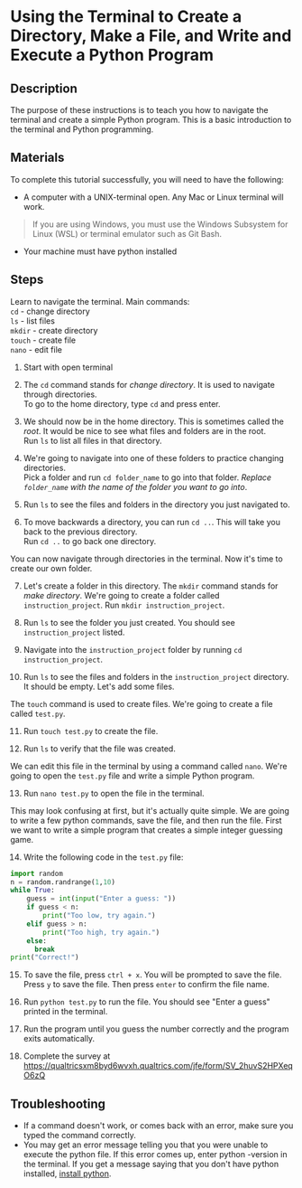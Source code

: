 # Using the Terminal to Create a Directory, Make a File, and Write and Execute a Python Program

## Description
The purpose of these instructions is to teach you how to navigate the terminal and create a simple Python program. This is a basic introduction to the terminal and Python programming.

## Materials
To complete this tutorial successfully, you will need to have the following:  
- A computer with a UNIX-terminal open. Any Mac or Linux terminal will work.
> If you are using Windows, you must use the Windows Subsystem for Linux (WSL) or terminal emulator such as Git Bash.
- Your machine must have python installed

## Steps
    
Learn to navigate the terminal.
Main commands:  
`cd` - change directory  
`ls` - list files  
`mkdir` - create directory  
`touch` - create file  
`nano` - edit file

1. Start with open terminal

2. The `cd` command stands for *change directory*. It is used to navigate through directories.  
To go to the home directory, type `cd` and press enter.

3. We should now be in the home directory. This is sometimes called the *root*. It would be nice to see what files and folders are in the root.  
Run `ls` to list all files in that directory.

4. We're going to navigate into one of these folders to practice changing directories.  
Pick a folder and run `cd folder_name` to go into that folder. *Replace `folder_name` with the name of the folder you want to go into*.

5. Run `ls` to see the files and folders in the directory you just navigated to.

6. To move backwards a directory, you can run `cd ..`. This will take you back to the previous directory.  
Run `cd ..` to go back one directory.

You can now navigate through directories in the terminal. Now it's time to create our own folder.

7. Let's create a folder in this directory. The `mkdir` command stands for *make directory*. We're going to create a folder called `instruction_project`. 
Run `mkdir instruction_project`.

8. Run `ls` to see the folder you just created. You should see `instruction_project` listed.

9. Navigate into the `instruction_project` folder by running `cd instruction_project`.

10. Run `ls` to see the files and folders in the `instruction_project` directory. It should be empty. Let's add some files.

The `touch` command is used to create files. We're going to create a file called `test.py`.

11. Run `touch test.py` to create the file.

12. Run `ls` to verify that the file was created.

We can edit this file in the terminal by using a command called `nano`. We're going to open the `test.py` file and write a simple Python program.

13. Run `nano test.py` to open the file in the terminal.

This may look confusing at first, but it's actually quite simple. We are going to write a few python commands, save the file, and then run the file. First we want to write a simple program that creates a simple integer guessing game.

14. Write the following code in the `test.py` file:
```python
import random
n = random.randrange(1,10)
while True:
    guess = int(input("Enter a guess: "))
    if guess < n:
        print("Too low, try again.")
    elif guess > n:
        print("Too high, try again.")
    else:
      break
print("Correct!")
```

15. To save the file, press `ctrl + x`. You will be prompted to save the file. Press `y` to save the file. Then press `enter` to confirm the file name.

16. Run `python test.py` to run the file. You should see "Enter a guess" printed in the terminal.

17. Run the program until you guess the number correctly and the program exits automatically. 

18. Complete the survey at https://qualtricsxm8byd6wvxh.qualtrics.com/jfe/form/SV_2huvS2HPXeqO6zQ
    
## Troubleshooting

* If a command doesn't work, or comes back with an error, make sure you typed the command correctly.
* You may get an error message telling you that you were unable to execute the python file. If this error comes up, enter python -version in the terminal. If you get a message saying that you don't have python installed, [install python](https://wiki.python.org/moin/BeginnersGuide/Download).

